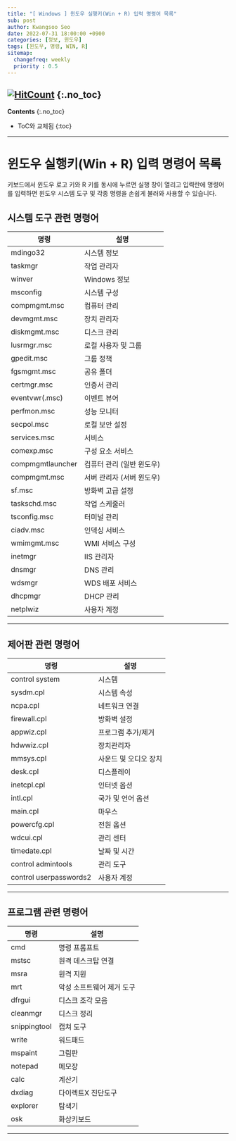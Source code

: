 ```yaml
---
title: "[ Windows ] 윈도우 실행키(Win + R) 입력 명령어 목록" 
sub: post
author: Kwangsoo Seo
date: 2022-07-31 18:00:00 +0900
categories: [정보, 윈도우]
tags: [윈도우, 명령, WIN, R]
sitemap:
  changefreq: weekly
  priority : 0.5
---
```

[![HitCount](https://hits.dwyl.com/MonosLab/post8.svg?style=flat-square)](http://hits.dwyl.com/MonosLab/post8)
{:.no_toc}
---
**Contents**
{:.no_toc}

* ToC와 교체됨
{:toc}  

---   
# 윈도우 실행키(Win + R) 입력 명령어 목록

키보드에서 윈도우 로고 키와 R 키를 동시에 누르면 실행 창이 열리고 입력란에 명령어를 입력하면 윈도우 시스템 도구 및 각종 명령을 손쉽게 불러와 사용할 수 있습니다.

## 시스템 도구 관련 명령어   

|명령|설명|   
|---|---|
|mdingo32|시스템 정보|
|taskmgr|작업 관리자|
|winver|Windows 정보|
|msconfig|시스템 구성|
|compmgmt.msc|컴퓨터 관리|
|devmgmt.msc|장치 관리자|
|diskmgmt.msc|디스크 관리|
|lusrmgr.msc|로컬 사용자 및 그룹|
|gpedit.msc|그룹 정책|
|fgsmgmt.msc|공유 폴더|
|certmgr.msc|인증서 관리|
|eventvwr(.msc)|이벤트 뷰어|
|perfmon.msc|성능 모니터|
|secpol.msc|로컬 보안 설정|
|services.msc|서비스|
|comexp.msc|구성 요소 서비스|
|compmgmtlauncher|컴퓨터 관리 (일반 윈도우)|
|compmgmt.msc|서버 관리자 (서버 윈도우)|
|sf.msc|방화벽 고급 설정|
|taskschd.msc|작업 스케줄러|
|tsconfig.msc|터미널 관리|
|ciadv.msc|인덱싱 서비스|
|wmimgmt.msc|WMI 서비스 구성|
|inetmgr|IIS 관리자|
|dnsmgr|DNS 관리|
|wdsmgr|WDS 배포 서비스|
|dhcpmgr|DHCP 관리|
|netplwiz|사용자 계정|

---   
## 제어판 관련 명령어   

|명령|설명|   
|---|---|
|control system|시스템|
|sysdm.cpl|시스템 속성|
|ncpa.cpl|네트워크 연결|
|firewall.cpl|방화벽 설정|
|appwiz.cpl|프로그램 추가/제거|
|hdwwiz.cpl|장치관리자|
|mmsys.cpl|사운드 및 오디오 장치|
|desk.cpl|디스플레이|
|inetcpl.cpl|인터넷 옵션|
|intl.cpl|국가 및 언어 옵션|
|main.cpl|마우스|
|powercfg.cpl|전원 옵션|
|wdcui.cpl|관리 센터|
|timedate.cpl|날짜 및 시간|
|control admintools|관리 도구|
|control userpasswords2|사용자 계정|

---   
## 프로그램 관련 명령어   

|명령|설명|   
|---|---|
|cmd|명령 프롬프트|
|mstsc|원격 데스크탑 연결|
|msra|원격 지원|
|mrt|악성 소프트웨어 제거 도구|
|dfrgui|디스크 조각 모음|
|cleanmgr|디스크 정리|
|snippingtool|캡쳐 도구|
|write|워드패드|
|mspaint|그림판|
|notepad|메모장|
|calc|계산기|
|dxdiag|다이렉트X 진단도구|
|explorer|탐색기|
|osk|화상키보드|


---   